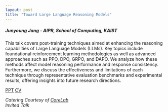 ```yaml
---
layout: post
title: "Toward Large Language Reasoning Models"
---
```


<h5>
    Junyoung Jang - AIPR, School of Computing, KAIST
</h5>

This talk covers post-training techniques aimed at enhancing the reasoning capabilities of Large Language Models (LLMs). Key topics include foundational reinforcement learning methodologies as well as advanced approaches such as PPO, DPO, GRPO, and DAPO. We analyze how these methods affect model reasoning performance and response consistency. Furthermore, we discuss the effectiveness and limitations of each technique through representative evaluation benchmarks and experimental results, offering insights into future research directions.

[PPT](https://docs.google.com/presentation/d/1OvjzCM3qALxM0hLqMebojpKaZZWeu3nJ/edit?usp=sharing&ouid=111948851444227468135&rtpof=true&sd=true)
[CV](https://drive.google.com/file/d/1D399ZbH28LGSWpw9rdm8P8K1wwnsH5aZ/view?usp=share_link)

<i>
    Catering Courtesy of <a href="http://corelab.or.kr/index.php">CoreLab</a>
    <br>
    Invited Talk
</i>